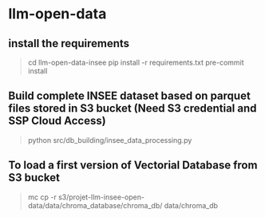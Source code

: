 # llm-open-data

## install the requirements

> cd llm-open-data-insee
> pip install -r requirements.txt
> pre-commit install

## Build complete INSEE dataset based on parquet files stored in S3 bucket (Need S3 credential and SSP Cloud Access)

> python src/db_building/insee_data_processing.py

## To load a first version of Vectorial Database from S3 bucket
> mc cp -r s3/projet-llm-insee-open-data/data/chroma_database/chroma_db/  data/chroma_db
